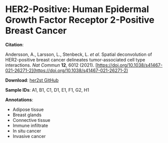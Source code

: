 # HER2-Positive: Human Epidermal Growth Factor Receptor 2-Positive Breast Cancer

**Citation**: 

Andersson, A., Larsson, L., Stenbeck, L. *et al*. Spatial deconvolution of HER2-positive breast cancer delineates tumor-associated cell type interactions. *Nat Commun* **12**, 6012 (2021). [https://doi.org/10.1038/s41467-021-26271-2](https://doi.org/10.1038/s41467-021-26271-2)

**Download**: [her2st GitHub](https://github.com/almaan/her2st)

**Sample IDs**: A1, B1, C1, D1, E1, F1, G2, H1

**Annotations**:
- Adipose tissue
- Breast glands
- Connective tissue
- Immune infiltrate
- In situ cancer  
- Invasive cancer
